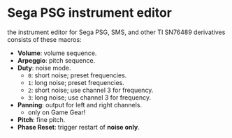 # Sega PSG instrument editor

the instrument editor for Sega PSG, SMS, and other TI SN76489 derivatives consists of these macros:

- **Volume**: volume sequence.
- **Arpeggio**: pitch sequence.
- **Duty**: noise mode.
  - `0`: short noise; preset frequencies.
  - `1`: long noise; preset frequencies.
  - `2`: short noise; use channel 3 for frequency.
  - `3`: long noise; use channel 3 for frequency.
- **Panning**: output for left and right channels.
  - only on Game Gear!
- **Pitch**: fine pitch.
- **Phase Reset**: trigger restart of **noise only**.
